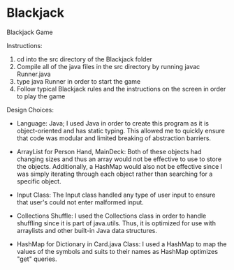 # Blackjack
Blackjack Game

Instructions:
1) cd into the src directory of the Blackjack folder
2) Compile all of the java files in the src directory by running javac Runner.java
3) type java Runner in order to start the game
4) Follow typical Blackjack rules and the instructions on the screen in order to play the game

Design Choices:
- Language: Java; I used Java in order to create this program as it is object-oriented and has static typing.
This allowed me to quickly ensure that code was modular and limited breaking of abstraction barriers.

- ArrayList for Person Hand, MainDeck: Both of these objects had changing sizes and thus an array would not be effective to use to store the objects.
Additionally, a HashMap would also not be effective since I was simply iterating through each object rather than searching for a specific object.

- Input Class: The Input class handled any type of user input to ensure that user's could not enter malformed input.

- Collections Shuffle: I used the Collections class in order to handle shuffling since it is part of java.utils.
Thus, it is optimized for use with arraylists and other built-in Java data structures.

- HashMap for Dictionary in Card.java Class: I used a HashMap to map the values of the symbols and suits to their names as HashMap optimizes "get" queries.

